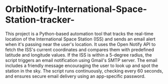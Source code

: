# OrbitNotify-International-Space-Station-tracker-
This project is a Python-based automation tool that tracks the real-time location of the International Space Station (ISS) and sends an email alert when it's passing near the user's location. It uses the Open Notify API to fetch the ISS's current coordinates and compares them with predefined latitude and longitude values. If the ISS is within a 5-degree radius, the script triggers an email notification using Gmail's SMTP server. The email includes a friendly message encouraging the user to look up and spot the station in the sky. The script runs continuously, checking every 60 seconds, and ensures secure email delivery using an app-specific password.
